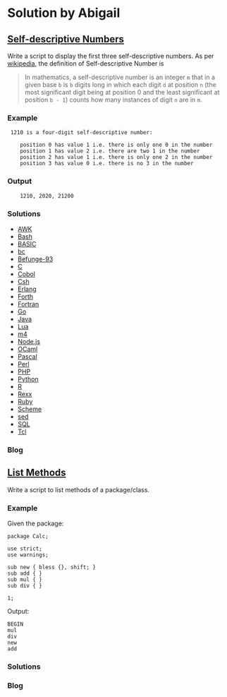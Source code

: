 # Solution by Abigail
## [Self-descriptive Numbers](https://perlweeklychallenge.org/blog/perl-weekly-challenge-107/#TASK1)

Write a script to display the first three self-descriptive numbers.
As per [wikipedia](https://en.wikipedia.org/wiki/Self-descriptive_number),
the definition of Self-descriptive Number is

> In mathematics, a self-descriptive number is an integer `m` that in a
> given base `b` is `b` digits long in which each digit `d` at position `n`
> (the most significant digit being at position 0 and the least
> significant at position `b - 1`) counts how many instances of
> digit `n` are in `m`.

### Example
~~~~
 1210 is a four-digit self-descriptive number:

    position 0 has value 1 i.e. there is only one 0 in the number
    position 1 has value 2 i.e. there are two 1 in the number
    position 2 has value 1 i.e. there is only one 2 in the number
    position 3 has value 0 i.e. there is no 3 in the number
~~~~

### Output
~~~~
    1210, 2020, 21200
~~~~

### Solutions
* [AWK](awk/ch-1.awk)
* [Bash](bash/ch-1.awk)
* [BASIC](basic/ch-1.bas)
* [bc](bc/ch-1.bc)
* [Befunge-93](befunge-93/ch-1.bf93)
* [C](c/ch-1.c)
* [Cobol](cobol/ch-1.cb)
* [Csh](csh/ch-1.csh)
* [Erlang](erlang/ch-1.erl)
* [Forth](forth/ch-1.fs)
* [Fortran](fortran/ch-1.fs)
* [Go](go/ch-1.go)
* [Java](java/ch-1.java)
* [Lua](lua/ch-1.lua)
* [m4](m4/ch-1.m4)
* [Node.js](lua/ch-1.js)
* [OCaml](ocaml/ch-1.ml)
* [Pascal](pascal/ch-1.pl)
* [Perl](perl/ch-1.pl)
* [PHP](php/ch-1.pl)
* [Python](python/ch-1.py)
* [R](r/ch-1.r)
* [Rexx](rexx/ch-1.rexx)
* [Ruby](ruby/ch-1.rb)
* [Scheme](scheme/ch-1.scm)
* [sed](sed/ch-1.sed)
* [SQL](sql/ch-1.sql)
* [Tcl](tcl/ch-1.tcl)

### Blog

## [List Methods](https://perlweeklychallenge.org/blog/perl-weekly-challenge-107/#TASK2)

Write a script to list methods of a package/class.

### Example
Given the package:
~~~~
package Calc;

use strict;
use warnings;

sub new { bless {}, shift; }
sub add { }
sub mul { }
sub div { }

1;
~~~~
Output:
~~~~
BEGIN
mul
div
new
add
~~~~

### Solutions

### Blog

